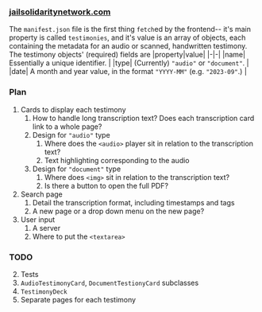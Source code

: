 ### [jailsolidaritynetwork.com](https://jailsolidaritynetwork.github.io)
The `manifest.json` file is the first thing `fetch`ed by the frontend-- it's main property is called `testimonies`, and it's value is an array of objects, each containing the metadata for an audio or scanned, handwritten testimony. The testimony objects' (required) fields are
|property|value|
|-|-|
|name| Essentially a unique identifier. |
|type| (Currently) `"audio"` or `"document"`. |
|date| A month and year value, in the format `"YYYY-MM"` (e.g. `"2023-09"`.) |

### Plan
1) Cards to display each testimony
   1) How to handle long transcription text? Does each transcription card link to a whole page?
   1) Design for `"audio"` type
      1) Where does the `<audio>` player sit in relation to the transcription text?
      2) Text highlighting corresponding to the audio
   3) Design for `"document"` type
      1) Where does `<img>` sit in relation to the transcription text?
      2) Is there a button to open the full PDF?
2) Search page
   1) Detail the transcription format, including timestamps and tags
   2) A new page or a drop down menu on the new page?
3) User input
   1) A server
   2) Where to put the `<textarea>`

### TODO
2) Tests
3) `AudioTestimonyCard`, `DocumentTestionyCard` subclasses
4) `TestimonyDeck`
5) Separate pages for each testimony

